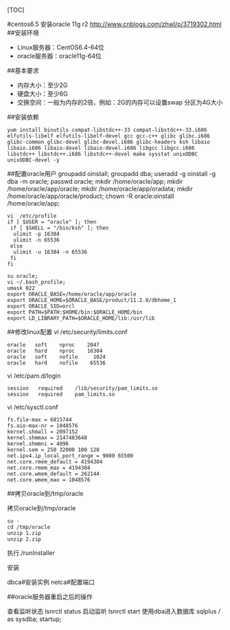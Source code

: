 [TOC]

#centos6.5 安装oracle 11g r2
http://www.cnblogs.com/zhwl/p/3719302.html
##安装环境

- Linux服务器：CentOS6.4-64位
- oracle服务器：oracle11g-64位

##基本要求

- 内存大小：至少2G
- 硬盘大小：至少6G
- 交换空间：一般为内存的2倍，例如：2G的内存可以设置swap 分区为4G大小

##安装依赖

	yum install binutils compat-libstdc++-33 compat-libstdc++-33.i686 elfutils-libelf elfutils-libelf-devel gcc gcc-c++ glibc glibc.i686 glibc-common glibc-devel glibc-devel.i686 glibc-headers ksh libaio libaio.i686 libaio-devel libaio-devel.i686 libgcc libgcc.i686 libstdc++ libstdc++.i686 libstdc++-devel make sysstat unixODBC unixODBC-devel -y 

##配置oracle用户
	groupadd  oinstall;
	groupadd  dba;
	useradd -g oinstall -g dba -m oracle;
	passwd  oracle;
	mkdir /home/oracle/app;
	mkdir /home/oracle/app/oracle;
	mkdir /home/oracle/app/oradata;
	mkdir /home/oracle/app/oracle/product;
	chown -R oracle:oinstall /home/oracle/app;

    vi  /etc/profile
    if [ $USER = "oracle" ]; then 
     if [ $SHELL = "/bin/ksh" ]; then 
      ulimit -p 16384 
      ulimit -n 65536 
     else 
      ulimit -u 16384 -n 65536 
     fi
    fi	

	su oracle;
	vi ~/.bash_profile;
	umask 022
    export ORACLE_BASE=/home/oracle/app/oracle
    export ORACLE_HOME=$ORACLE_BASE/product/11.2.0/dbhome_1
    export ORACLE_SID=orcl
    export PATH=$PATH:$HOME/bin:$ORACLE_HOME/bin
    export LD_LIBRARY_PATH=$ORACLE_HOME/lib:/usr/lib



##修改linux配置
vi  /etc/security/limits.conf

	oracle   soft    nproc    2047
	oracle   hard    nproc    16384
	oracle   soft    nofile     1024
	oracle   hard    nofile    65536

vi  /etc/pam.d/login

	session   required    /lib/security/pam_limits.so
	session   required    pam_limits.so

vi  /etc/sysctl.conf

	fs.file-max = 6815744 
	fs.aio-max-nr = 1048576 
	kernel.shmall = 2097152 
	kernel.shmmax = 2147483648 
	kernel.shmmni = 4096 
	kernel.sem = 250 32000 100 128 
	net.ipv4.ip_local_port_range = 9000 65500 
	net.core.rmem_default = 4194304 
	net.core.rmem_max = 4194304 
	net.core.wmem_default = 262144 
	net.core.wmem_max = 1048576

##拷贝oracle到/tmp/oracle

拷贝oracle到/tmp/oracle

	su -
	cd /tmp/oracle
	unzip 1.zip 
	unzip 2.zip

执行./runInstaller

安装

dbca#安装实例
netca#配置端口

##oracle服务器重启之后的操作

查看监听状态
	lsnrctl status
启动监听 
	lsnrctl start
使用dba进入数据库
	sqlplus / as sysdba;
	startup;
	